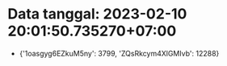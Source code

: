 # Data tanggal: 2023-02-10 20:01:50.735270+07:00

* {'1oasgyg6EZkuM5ny': 3799, 'ZQsRkcym4XlGMIvb': 12288}

